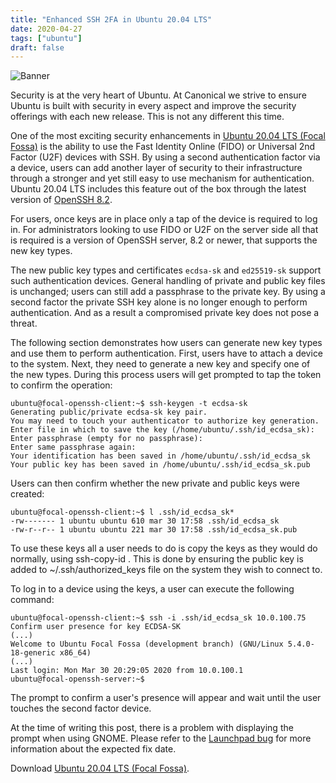 ```yaml
---
title: "Enhanced SSH 2FA in Ubuntu 20.04 LTS"
date: 2020-04-27
tags: ["ubuntu"]
draft: false
---
```


![Banner](/img/ubuntu/security.png#center)

Security is at the very heart of Ubuntu. At Canonical we strive to ensure Ubuntu is built with security in every aspect and improve the security offerings with each new release. This is not any different this time.

One of the most exciting security enhancements in [Ubuntu 20.04 LTS (Focal Fossa)](https://ubuntu.com/blog/ubuntu-20-04-lts-arrives) is the ability to use the Fast Identity Online (FIDO) or Universal 2nd Factor (U2F) devices with SSH. By using a second authentication factor via a device, users can add another layer of security to their infrastructure through a stronger and yet still easy to use mechanism for authentication. Ubuntu 20.04 LTS includes this feature out of the box through the latest version of [OpenSSH 8.2](https://www.openssh.com/txt/release-8.2).

For users, once keys are in place only a tap of the device is required to log in. For administrators looking to use FIDO or U2F on the server side all that is required is a version of OpenSSH server, 8.2 or newer, that supports the new key types.

The new public key types and certificates `ecdsa-sk` and `ed25519-sk` support such authentication devices. General handling of private and public key files is unchanged; users can still add a passphrase to the private key. By using a second factor the private SSH key alone is no longer enough to perform authentication. And as a result a compromised private key does not pose a threat.

The following section demonstrates how users can generate new key types and use them to perform authentication. First, users have to attach a device to the system. Next, they need to generate a new key and specify one of the new types. During this process users will get prompted to tap the token to confirm the operation:

```shell
ubuntu@focal-openssh-client:~$ ssh-keygen -t ecdsa-sk
Generating public/private ecdsa-sk key pair.
You may need to touch your authenticator to authorize key generation.
Enter file in which to save the key (/home/ubuntu/.ssh/id_ecdsa_sk):
Enter passphrase (empty for no passphrase):
Enter same passphrase again:
Your identification has been saved in /home/ubuntu/.ssh/id_ecdsa_sk
Your public key has been saved in /home/ubuntu/.ssh/id_ecdsa_sk.pub
```

Users can then confirm whether the new private and public keys were created:

```shell
ubuntu@focal-openssh-client:~$ l .ssh/id_ecdsa_sk*
-rw------- 1 ubuntu ubuntu 610 mar 30 17:58 .ssh/id_ecdsa_sk
-rw-r--r-- 1 ubuntu ubuntu 221 mar 30 17:58 .ssh/id_ecdsa_sk.pub
```

To use these keys all a user needs to do is copy the keys as they would do normally, using ssh-copy-id . This is done by ensuring the public key is added to ~/.ssh/authorized_keys file on the system they wish to connect to.

To log in to a device using the keys, a user can execute the following command:

```shell
ubuntu@focal-openssh-client:~$ ssh -i .ssh/id_ecdsa_sk 10.0.100.75
Confirm user presence for key ECDSA-SK
(...)
Welcome to Ubuntu Focal Fossa (development branch) (GNU/Linux 5.4.0-18-generic x86_64)
(...)
Last login: Mon Mar 30 20:29:05 2020 from 10.0.100.1
ubuntu@focal-openssh-server:~$
```

The prompt to confirm a user's presence will appear and wait until the user touches the second factor device.

At the time of writing this post, there is a problem with displaying the prompt when using GNOME. Please refer to the [Launchpad bug](https://bugs.launchpad.net/ubuntu/+source/gnome-shell/+bug/1869897) for more information about the expected fix date.

Download [Ubuntu 20.04 LTS (Focal Fossa)](https://ubuntu.com/download/server).
